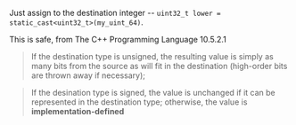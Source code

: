 Just assign to the destination integer -- `uint32_t lower = static_cast<uint32_t>(my_uint_64)`.

This is safe, from The C++ Programming Language 10.5.2.1

> If the destination type is unsigned, the resulting value is simply as many bits from the source as will fit in the destination (high-order bits are thrown away if necessary);

> If the desination type is signed, the value is unchanged if it can be represented in the destination type; otherwise, the value is **implementation-defined**
